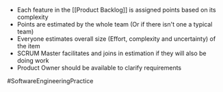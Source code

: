 - Each feature in the [[Product Backlog]] is assigned points based on its complexity
- Points are estimated by the whole team (Or if there isn't one a typical team)
- Everyone estimates overall size (Effort, complexity and uncertainty) of the item
- SCRUM Master facilitates and joins in estimation if they will also be doing work
- Product Owner should be available to clarify requirements

#SoftwareEngineeringPractice 